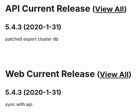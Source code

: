 
# API Current Release <small>([View All](/API.md))</small>
## 5.4.3 (2020-1-31)
patched export cluster db

<br><br>
# Web Current Release <small>([View All](/Web.md))</small>
## 5.4.3 (2020-1-31)
sync with api

  